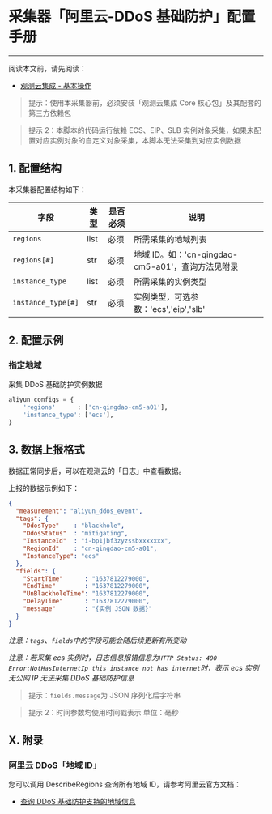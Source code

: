 # 采集器「阿里云-DDoS 基础防护」配置手册
---


阅读本文前，请先阅读：

- [观测云集成 - 基本操作](/dataflux-func/script-market-guance-integration)

> 提示：使用本采集器前，必须安装「观测云集成 Core 核心包」及其配套的第三方依赖包

> 提示 2：本脚本的代码运行依赖 ECS、EIP、SLB 实例对象采集，如果未配置对应实例对象的自定义对象采集，本脚本无法采集到对应实例数据

## 1. 配置结构

本采集器配置结构如下：

| 字段               | 类型 | 是否必须 | 说明                                              |
| ------------------ | ---- | -------- | ------------------------------------------------- |
| `regions`          | list | 必须     | 所需采集的地域列表                                |
| `regions[#]`       | str  | 必须     | 地域 ID。如：'cn-qingdao-cm5-a01'，查询方法见附录 |
| `instance_type`    | list | 必须     | 所需采集的实例类型                                |
| `instance_type[#]` | str  | 必须     | 实例类型，可选参数：'ecs','eip','slb'             |

## 2. 配置示例

### 指定地域

采集 DDoS 基础防护实例数据

~~~python
aliyun_configs = {
    'regions'      : ['cn-qingdao-cm5-a01'],
    'instance_type': ['ecs'],
}
~~~

## 3. 数据上报格式

数据正常同步后，可以在观测云的「日志」中查看数据。

上报的数据示例如下：

~~~json
{
  "measurement": "aliyun_ddos_event",
  "tags": {
    "DdosType"    : "blackhole",
    "DdosStatus"  : "mitigating",
    "InstanceId"  : "i-bp1jbf3zyzssbxxxxxxx",
    "RegionId"    : "cn-qingdao-cm5-a01",
    "InstanceType": "ecs"
  },
  "fields": {
    "StartTime"      : "1637812279000",
    "EndTime"        : "1637812279000",
    "UnBlackholeTime": "1637812279000",
    "DelayTime"      : "1637812279000",
    "message"        : "{实例 JSON 数据}"
  }
}
~~~

*注意：`tags`、`fields`中的字段可能会随后续更新有所变动*

*注意：若采集 ecs 实例时，日志信息报错信息为`HTTP Status: 400 Error:NotHasInternetIp this instance not has internet`时，表示 ecs 实例无公网 IP 无法采集 DDoS 基础防护信息*

> 提示：`fields.message`为 JSON 序列化后字符串

> 提示 2：时间参数均使用时间戳表示 单位：毫秒

## X. 附录

### 阿里云 DDoS「地域 ID」

您可以调用 DescribeRegions 查询所有地域 ID，请参考阿里云官方文档：

- [查询 DDoS 基础防护支持的地域信息](https://help.aliyun.com/document_detail/353250.htm?spm=a2c4g.11186623.0.0.73862845ORRFNr)
